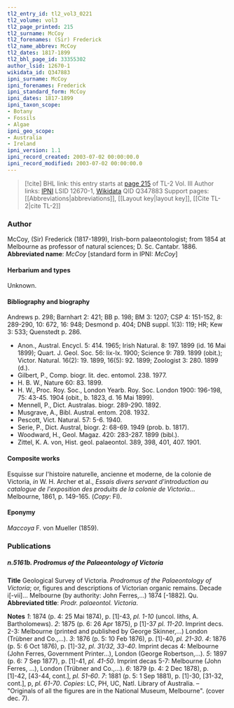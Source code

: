 ```yaml
---
tl2_entry_id: tl2_vol3_0221
tl2_volume: vol3
tl2_page_printed: 215
tl2_surname: McCoy
tl2_forenames: (Sir) Frederick
tl2_name_abbrev: McCoy
tl2_dates: 1817-1899
tl2_bhl_page_id: 33355302
author_lsid: 12670-1
wikidata_id: Q347883
ipni_surname: McCoy
ipni_forenames: Frederick
ipni_standard_form: McCoy
ipni_dates: 1817-1899
ipni_taxon_scope: 
- Botany
- Fossils
- Algae
ipni_geo_scope: 
- Australia
- Ireland
ipni_version: 1.1
ipni_record_created: 2003-07-02 00:00:00.0
ipni_record_modified: 2003-07-02 00:00:00.0
---
```


> [!cite] BHL link: this entry starts at [page 215](https://www.biodiversitylibrary.org/page/33355302) of TL-2 Vol. III
> Author links: [IPNI](https://www.ipni.org/a/12670-1) LSID 12670-1, [Wikidata](https://www.wikidata.org/wiki/Q347883) QID Q347883
> Support pages: [[Abbreviations|abbreviations]], [[Layout key|layout key]], [[Cite TL-2|cite TL-2]]

### Author

McCoy, (Sir) Frederick (1817-1899), Irish-born palaeontologist; from 1854 at Melbourne as professor of natural sciences; D. Sc. Cantabr. 1886. 
**Abbreviated name**: *McCoy* \[standard form in IPNI: *McCoy*\]

#### Herbarium and types

Unknown.

#### Bibliography and biography

Andrews p. 298; Barnhart 2: 421; BB p. 198; BM 3: 1207; CSP 4: 151-152, 8: 289-290, 10: 672, 16: 948; Desmond p. 404; DNB suppl. 1(3): 119; HR; Kew 3: 533; Quenstedt p. 286.
- Anon., Austral. Encycl. 5: 414. 1965; Irish Natural. 8: 197. 1899 (id. 16 Mai 1899); Quart. J. Geol. Soc. 56: lix-lx. 1900; Science 9: 789. 1899 (obit.); Victor. Natural. 16(2): 19. 1899, 16(5): 92. 1899; Zoologist 3: 280. 1899 (d.).
- Gilbert, P., Comp. biogr. lit. dec. entomol. 238. 1977.
- H. B. W., Nature 60: 83. 1899.
- H. W., Proc. Roy. Soc., London Yearb. Roy. Soc. London 1900: 196-198, 75: 43-45. 1904 (obit., b. 1823, d. 16 Mai 1899).
- Mennell, P., Dict. Australas. biogr. 289-290. 1892.
- Musgrave, A., Bibl. Austral. entom. 208. 1932.
- Pescott, Vict. Natural. 57: 5-6. 1940.
- Serie, P., Dict. Austral, biogr. 2: 68-69. 1949 (prob. b. 1817).
- Woodward, H., Geol. Magaz. 420: 283-287. 1899 (bibl.).
- Zittel, K. A. von, Hist. geol. palaeontol. 389, 398, 401, 407. 1901.

#### Composite works

Esquisse sur l'histoire naturelle, ancienne et moderne, de la colonie de Victoria, *in* W. H. Archer et al., *Essais divers servant d'introduction au catalogue de l'exposition des produits de la colonie de Victoria*... Melbourne, 1861, p. 149-165. (*Copy*: FI).

#### Eponymy

*Maccoya* F. von Mueller (1859).

### Publications

##### n.5161b. Prodromus of the Palaeontology of Victoria

**Title**
Geological Survey of Victoria. *Prodromus of the Palaeontology of Victoria*; or, figures and descriptions of Victorian organic remains. Decade i\[-vii\]... Melbourne (by authority: John Ferres,...) 1874 \[-1882\]. Qu.
**Abbreviated title**: *Prodr. palaeontol. Victoria*.

**Notes**
*1*: 1874 (p. 4: 25 Mai 1874), p. \[1\]-43, *pl. 1-10* (uncol. liths, A. Bartholomews).
*2*: 1875 (p. 6: 26 Apr 1875), p \[1\]-37 *pl. 11-20*. Imprint decs. 2-3: Melbourne (printed and published by George Skinner,...) London (Trübner and Co.,...).
*3*: 1876 (p. 5: 10 Feb 1876), p. \[1\]-40, *pl. 21-30*.
*4*: 1876 (p. 5: 6 Oct 1876), p. \[1\]-32, *pl. 31/32, 33-40*. Imprint decas 4: Melbourne (John Ferres, Government Printer...), London (George Robertson,...).
*5*: 1897 (p. 6: 7 Sep 1877), p. \[1\]-41, *pl. 41-50*. Imprint decas 5-7: Melbourne (John Ferres, ...), London (Trübner and Co.,...).
*6*: 1879 (p. 4: 2 Dec 1878), p. \[1\]-42, \[43-44, cont.\], *pl. 51-60*.
*7*: 1881 (p. 5: 1 Sep 1881), p. \[1\]-30, \[31-32, cont.\], p, *pl. 61-70*.
*Copies*: LC, PH, UC, Natl. Library of Australia. – "Originals of all the figures are in the National Museum, Melbourne". (cover dec. 7).

